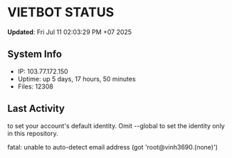 # VIETBOT STATUS
**Updated**: Fri Jul 11 02:03:29 PM +07 2025

## System Info
- IP: 103.77.172.150
- Uptime: up 5 days, 17 hours, 50 minutes
- Files: 12308

## Last Activity

to set your account's default identity.
Omit --global to set the identity only in this repository.

fatal: unable to auto-detect email address (got 'root@vinh3690.(none)')
